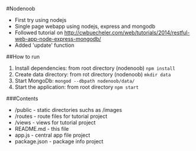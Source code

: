 #Nodenoob

- First try using nodejs
- Single page webapp using nodejs, express and mongodb
- Followed tutorial on http://cwbuecheler.com/web/tutorials/2014/restful-web-app-node-express-mongodb/
- Added 'update' function

##How to run
1. Install dependencies: from root directory (nodenoob) `npm install`
1. Create data directory: from rot directory (nodenoob) `mkdir data`
1. Start MongoDb: `mongod --dbpath nodenoob/data/`
1. Start the application: from root directory `npm start`

###Contents
- /public - static directories suchs as /images
- /routes - route files for tutorial project
- /views - views for tutorial project
- README.md - this file
- app.js - central app file project
- package.json - package info project
